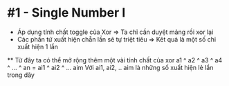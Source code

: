 # #1 - Single Number I

+ Áp dụng tính chất toggle của Xor => Ta chỉ cần duyệt mảng rồi xor lại
+ Các phần tử xuất hiện chẵn lần sẽ tự triệt tiêu 
=> Kêt quả là một số chỉ xuất hiện 1 lần

** Từ đây ta có thể mở rộng thêm một vài tính chất của xor
a1 ^ a2 ^ a3 ^ a4 ^ ... ^ an = ai1 ^ ai2 ^ ... aim
Với ai1, ai2, .. aim là những số xuất hiện lẻ lần trong dãy